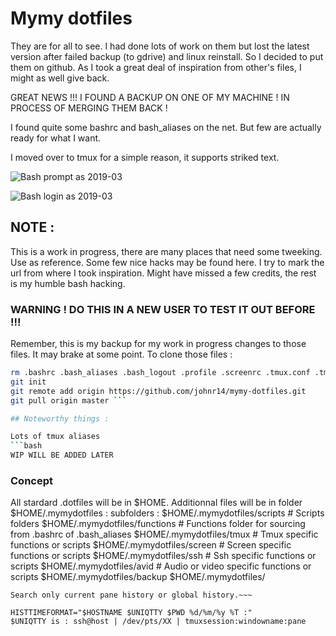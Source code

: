 

# Mymy dotfiles

They are for all to see. I had done lots of work on them but lost the latest version after failed backup (to gdrive) and linux reinstall.
So I decided to put them on github. As I took a great deal of inspiration from other's files, I might as well give back.

GREAT NEWS !!! I FOUND A BACKUP ON ONE OF MY MACHINE !
IN PROCESS OF MERGING THEM BACK !

I found quite some bashrc and bash_aliases on the net. But few are actually ready for what I want.

I moved over to tmux for a simple reason, it supports striked text.

![Bash prompt as 2019-03](https://user-images.githubusercontent.com/5272079/54505513-89b1a000-490e-11e9-8497-5b7a0ef2c3f8.png)

![Bash login as 2019-03](https://user-images.githubusercontent.com/5272079/54684129-cb4a7280-4ae9-11e9-9a74-ae5d6265e086.png)

## NOTE :
This is a work in progress, there are many places that need some tweeking.
Use as reference. Some few nice hacks may be found here. I try to mark the url from where I took inspiration. Might have missed a few credits, the rest is my humble bash hacking.


### WARNING ! DO THIS IN A NEW USER TO TEST IT OUT BEFORE !!!
Remember, this is my backup for my work in progress changes to those files. It may brake at some point.
To clone those files : 
```bash
rm .bashrc .bash_aliases .bash_logout .profile .screenrc .tmux.conf .tmux.remote .tmux.renew.sh .vimrc
git init
git remote add origin https://github.com/johnr14/mymy-dotfiles.git
git pull origin master ```

## Noteworthy things :

Lots of tmux aliases 
```bash
WIP WILL BE ADDED LATER
```

### Concept
All stardard .dotfiles will be in $HOME. 
Additionnal files will be in folder $HOME/.mymydotfiles :
subfolders : 
$HOME/.mymydotfiles/scripts # Scripts folders
$HOME/.mymydotfiles/functions # Functions folder for sourcing from .bashrc of .bash_aliases
$HOME/.mymydotfiles/tmux # Tmux specific functions or scripts
$HOME/.mymydotfiles/screen # Screen specific functions or scripts
$HOME/.mymydotfiles/ssh # Ssh specific functions or scripts
$HOME/.mymydotfiles/avid # Audio or video specific functions or scripts
$HOME/.mymydotfiles/backup
$HOME/.mymydotfiles/

~~~Multiplex all bash history across all tmux terminals.
Search only current pane history or global history.~~~

HISTTIMEFORMAT="$HOSTNAME $UNIQTTY $PWD %d/%m/%y %T :"
$UNIQTTY is : ssh@host | /dev/pts/XX | tmuxsession:windowname:pane  

